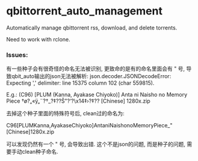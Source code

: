 # qbittorrent_auto_management
Automatically manage qbittorrent rss, download, and delete torrents.

Need to work with rclone.





### Issues:

有一些种子会有很奇怪的命名无法被识别, 更致命的是有的命名里面会有 " 号, 导致qbit_auto输出的json无法被解析: json.decoder.JSONDecodeError: Expecting ',' delimiter: line 15375 column 102 (char 559815).

E.g.:
(C96) [PLUM (Kanna, Ayakase Chiyoko)] Anta ni Naisho no Memory Piece   †ø?„«ÿ„¨?†_?‡??Š"?‘?\x14‡›?‡?? [Chinese] 1280x.zip

去掉这个种子里面的特殊符号后, clean过的命名为:

C96[PLUMKanna,AyakaseChiyoko]AntaniNaishonoMemoryPiece_"[Chinese]1280x.zip

可以发现仍然有一个 " 号, 会导致出错. 这个不是json的问题, 而是种子的问题, 需要手动clean种子命名.

